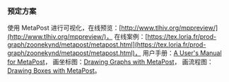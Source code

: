 ### 预定方案
使用 MetaPost 进行可视化，在线预览：[http://www.tlhiv.org/mppreview/](http://www.tlhiv.org/mppreview/)，
在线案例：[https://tex.loria.fr/prod-graph/zoonekynd/metapost/metapost.html](https://tex.loria.fr/prod-graph/zoonekynd/metapost/metapost.html)，
用户手册：[A User's Manual for MetaPost](http://www.tug.org/docs/metapost/mpman.pdf)，
画坐标图：[Drawing Graphs with MetaPost](http://www.tug.org/docs/metapost/mpgraph.pdf)，
画流程图：[Drawing Boxes with MetaPost](http://www.tug.org/docs/metapost/mpboxes.pdf)。
